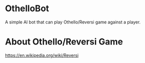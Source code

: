 # OthelloBot
A simple AI bot that can play Othello/Reversi game against a player.

# About Othello/Reversi Game
https://en.wikipedia.org/wiki/Reversi
